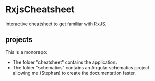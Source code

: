 # RxjsCheatsheet

Interactive cheatsheet to get familiar with RxJS.

## projects

This is a monorepo:

- The folder "cheatsheet" contains the application.
- The folder "schematics" contains an Angular schematics project allowing me (Stephan) to create the documentation faster.
